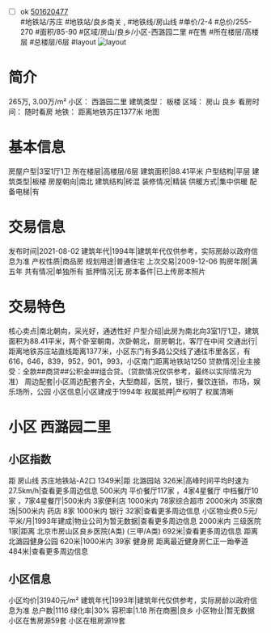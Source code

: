- [ ] ok [501620477](https://bj.5i5j.com/ershoufang/501620477.html)  
 #地铁站/苏庄 #地铁站/良乡南关 ,  #地铁线/房山线
#单价/2-4 #总价/255-270 #面积/85-90   #区域/房山/良乡/小区-西潞园二里 #在售 #所在楼层/高楼层 #总楼层/6层 #layout 
![layout](http://image2a.5i5j.com/bdir/layout/ee0625c9d0d8456a94d7171684d9262f.jpg_P5.jpg) 
# 简介 
 265万,  3.00万/m² 
小区： 西潞园二里
建筑类型： 板楼
区域： 房山 良乡
看房时间： 随时看房
地铁： 距离地铁苏庄1377米 地图
# 基本信息 
 房屋户型|3室1厅1卫
所在楼层|高楼层/6层
建筑面积|88.41平米
户型结构|平层
建筑类型|板楼
房屋朝向|南北
建筑结构|砖混
装修情况|精装
供暖方式|集中供暖
配备电梯|有
# 交易信息 
 发布时间|2021-08-02
建筑年代|1994年|建筑年代仅供参考，实际房龄以政府信息为准
产权性质|商品房
规划用途|普通住宅
上次交易|2009-12-06
购房年限|满五年
共有情况|单独所有
抵押情况|无
房本备件|已上传房本照片
# 交易特色 
 核心卖点|南北朝向，采光好，通透性好
户型介绍|此房为南北向3室1厅1卫，建筑面积为88.41平米，两个卧室朝南，次卧朝北，厨房朝北，客厅在中间
交通出行|距离地铁苏庄站直线距离1377米，小区东门有多路公交线了通往市里各区，有616，646，839，952，901，993，小区南门距离地铁站1250
贷款情况|业主接受：全款##商贷##公积金##组合贷。（贷款情况仅供参考，最终以实际情况为准）
周边配套|小区周边配套齐全，大型商超，医院，银行，餐饮连锁，市场，娱乐场所，公园
小区信息|小区建成于1994年
权属抵押|产权明了 权属清晰
# 小区 西潞园二里
## 小区指数 
 距 房山线 苏庄地铁站-A2口 1349米|距 北潞园站 326米|高峰时间平均时速为27.5km/h|查看更多周边信息
500米内 平价餐厅117家 ，4家4星餐厅
中档餐厅10家 ，7家4星餐厅|500米内 3家便利店
1000米内 78家综合超市
2000米内 35家商场|500米内 药店 8家
1000米内 银行 32家|查看更多周边信息
小区物业费0.5元/平米/月|1993年建成|物业公司为暂无数据|查看更多周边信息
2000米内 三级医院 1家|距离 北京市房山区良乡医院(A类) (三甲/A类) 692米|查看更多周边信息
距离 北潞园健身公园 620米|1000米内 39家 健身房
距离最近健身房仁正一跆拳道 484米|查看更多周边信息
## 小区信息 
 小区均价|31940元/m²
建筑年代|1993年|建筑年代仅供参考，实际房龄以政府信息为准
总户数|1116
绿化率|30%
容积率|1.18
所在商圈|良乡
小区物业|暂无数据
小区在售房源59套
小区在租房源19套
